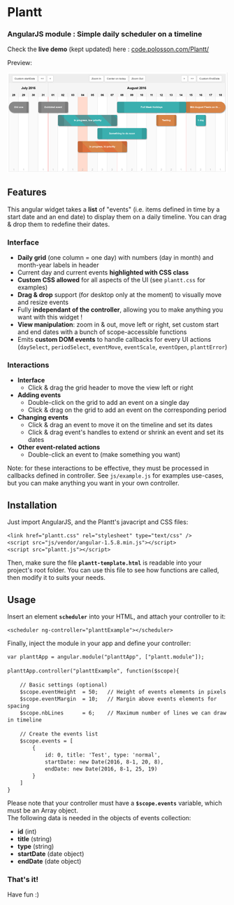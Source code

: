 # Plantt
### AngularJS module : Simple daily scheduler on a timeline

Check the **live demo** (kept updated) here : [code.polosson.com/Plantt/](http://www.code.polosson.com/Plantt/)

Preview:

![Screenshot of scheduler](screenshot.png)

## Features

This angular widget takes a **list** of "events" (i.e. items defined in time by a start date and an end date) to display them on a daily timeline. You can drag & drop them to redefine their dates.

### Interface
 - **Daily grid** (one column = one day) with numbers (day in month) and month-year labels in header
 - Current day and current events **highlighted with CSS class**
 - **Custom CSS allowed** for all aspects of the UI (see `plantt.css` for examples)
 - **Drag & drop** support (for desktop only at the moment) to visually move and resize events
 - Fully **independant of the controller**, allowing you to make anything you want with this widget !
 - **View manipulation**: zoom in & out, move left or right, set custom start and end dates with a bunch of scope-accessible functions
 - Emits **custom DOM events** to handle callbacks for every UI actions (`daySelect`, `periodSelect`, `eventMove`, `eventScale`, `eventOpen`, `planttError`)

### Interactions
 - **Interface**
   - Click & drag the grid header to move the view left or right
 - **Adding events**
   - Double-click on the grid to add an event on a single day
   - Click & drag on the grid to add an event on the corresponding period
 - **Changing events**
   - Click & drag an event to move it on the timeline and set its dates
   - Click & drag event's handles to extend or shrink an event and set its dates
 - **Other event-related actions**
   - Double-click an event to (make something you want)

Note: for these interactions to be effective, they must be processed in callbacks defined in controller. See `js/example.js` for examples use-cases, but you can make anything you want in your own controller.

## Installation

Just import AngularJS, and the Plantt's javacript and CSS files:

    <link href="plantt.css" rel="stylesheet" type="text/css" />
    <script src="js/vendor/angular-1.5.8.min.js"></script>
    <script src="plantt.js"></script>

Then, make sure the file **`plantt-template.html`** is readable into your project's root folder. You can use this file
to see how functions are called, then modify it to suits your needs.

## Usage

Insert an element **`scheduler`** into your HTML, and attach your controller to it:

    <scheduler ng-controller="planttExample"></scheduler>

Finally, inject the module in your app and define your controller:

    var planttApp = angular.module("planttApp", ["plantt.module"]);

    planttApp.controller("planttExample", function($scope){
    
    	// Basic settings (optional)
    	$scope.eventHeight	= 50;	// Height of events elements in pixels
    	$scope.eventMargin	= 10;	// Margin above events elements for spacing
    	$scope.nbLines		= 6;	// Maximum number of lines we can draw in timeline
	
	    // Create the events list
        $scope.events = [
            {
                id: 0, title: 'Test', type: 'normal',
                startDate: new Date(2016, 8-1, 20, 8),
                endDate: new Date(2016, 8-1, 25, 19)
            }
        ]
    }

Please note that your controller must have a **`$scope.events`** variable, which must be an Array object.  
The following data is needed in the objects of events collection:
 - **id** (int)
 - **title** (string)
 - **type** (string)
 - **startDate** (date object)
 - **endDate** (date object)


### That's it!
Have fun :)
